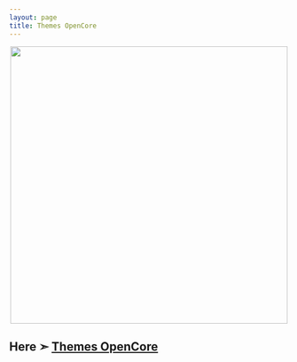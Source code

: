 ```yaml
---
layout: page
title: Themes OpenCore
---
```


<p align="center">
  <img width="500" height="500" src="https://user-images.githubusercontent.com/6248794/90955108-99f57500-e448-11ea-8ec1-929edd99bf0c.png">
</p>

## Here ➣ [Themes OpenCore](https://com-chris1111.github.io/OC-Themes.html)
